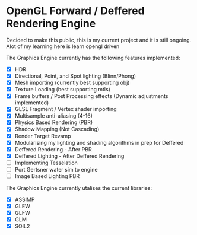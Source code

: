 # OpenGL Forward / Deffered Rendering Engine

Decided to make this public, this is my current project and it is still ongoing. Alot of my learning here is learn opengl driven

The Graphics Engine currently has the following features implemented:
- [x] HDR
- [x] Directional, Point, and Spot lighting (Blinn/Phong)
- [x] Mesh importing (currently best supporting obj)
- [x] Texture Loading (best supporting mtls)
- [x] Frame buffers / Post Processing effects (Dynamic adjustments implemented)
- [x] GLSL Fragment / Vertex shader importing
- [x] Multisample anti-aliasing (4-16)
- [x] Physics Based Rendering (PBR)
- [x] Shadow Mapping (Not Cascading)
- [x] Render Target Revamp
- [x] Modularising my lighting and shading algorithms in prep for Deffered
- [x] Deffered Rendering - After PBR
- [x] Deffered Lighting - After Deffered Rendering
- [ ] Implementing Tesselation
- [ ] Port Gertsner water sim to engine
- [ ] Image Based Lighting PBR

The Graphics Engine currently utalises the current libraries:
- [x] ASSIMP
- [x] GLEW
- [x] GLFW
- [x] GLM
- [x] SOIL2
